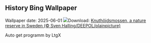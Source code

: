 ## History Bing Wallpaper
Wallpaper date: 2025-06-01
![](https://www.bing.com/th?id=OHR.SwedenReserve_EN-US8234763267_UHD.jpg&w=1000)Download: [Knuthöjdsmossen, a nature reserve in Sweden (© Sven Halling/DEEPOL/plainpicture)](https://www.bing.com/th?id=OHR.SwedenReserve_EN-US8234763267_UHD.jpg)

Auto get programm by LtgX
